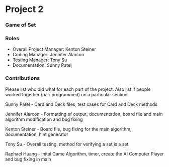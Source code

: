 # Project 2
### Game of Set

### Roles
* Overall Project Manager: Kenton Steiner
* Coding Manager: Jennifer Alarcon
* Testing Manager: Tony Su
* Documentation: Sunny Patel

### Contributions
Please list who did what for each part of the project.
Also list if people worked together (pair programmed) on a particular section.<br />

Sunny Patel - Card and Deck files, test cases for Card and Deck methods<br />

Jennifer Alarcon - Formatting of output, documentation, board file and main algorithm modification and bug fixing<br />

Kenton Steiner - Board file, bug fixing for the main algorithm, documentation, hint generator<br />

Tony Su - Overall testing, method for verifying a set is a set<br />

Raphael Huang - Inital Game Algorithm, timer, create the AI Computer Player and bug fixing in main<br />

